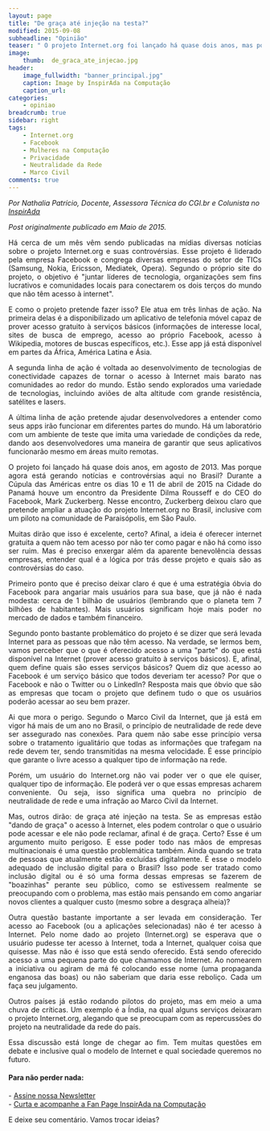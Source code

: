 ```yaml
---
layout: page
title: "De graça até injeção na testa?"
modified: 2015-09-08
subheadline: "Opinião"
teaser: " O projeto Internet.org foi lançado há quase dois anos, mas porque agora está gerando notícias e controvérsias aqui no Brasil? "
image:
    thumb:  de_graca_ate_injecao.jpg
header:
    image_fullwidth: "banner_principal.jpg"
    caption: Image by InspirAda na Computação
    caption_url: 
categories:
    - opiniao
breadcrumb: true
sidebar: right
tags:
    - Internet.org
    - Facebook
    - Mulheres na Computação
    - Privacidade
    - Neutralidade da Rede
    - Marco Civil
comments: true 
---
```


<p style='font-style:italic;'>Por Nathalia Patrício, Docente, Assessora Técnica do CGI.br e Colunista no <a href="http://inspiradanacomputacao.com/" target="_blank">InspirAda</a></p>

<p style='font-style:italic;'>Post originalmente publicado em Maio de 2015.</p>

<p align="justify">Há cerca de um mês vêm sendo publicadas na mídias diversas notícias sobre o projeto Internet.org e suas controvérsias. Esse projeto é liderado pela empresa Facebook e congrega diversas empresas do setor de TICs (Samsung, Nokia, Ericsson, Mediatek, Opera). Segundo o próprio site do projeto, o objetivo é "juntar líderes de tecnologia, organizações sem fins lucrativos e comunidades locais para conectarem os dois terços do mundo que não têm acesso à internet".</p>

<p align="justify">E como o projeto pretende fazer isso? Ele atua em três linhas de ação. Na primeira delas é a disponibilizado um aplicativo de telefonia móvel capaz de prover acesso gratuito à serviços básicos (informações de interesse local, sites de busca de emprego, acesso ao próprio Facebook, acesso à Wikipedia, motores de buscas específicos, etc.). Esse app já está disponível em partes da África, América Latina e Ásia.</p>

<p align="justify">A segunda linha de ação é voltada ao desenvolvimento de tecnologias de conectividade capazes de tornar o acesso à Internet mais barato nas comunidades ao redor do mundo. Estão sendo explorados uma variedade de tecnologias, incluindo aviões de alta altitude com grande resistência, satélites e lasers.</p>

<p align="justify">A última linha de ação pretende ajudar desenvolvedores a entender como seus apps irão funcionar em diferentes partes do mundo. Há um laboratório com um ambiente de teste que imita uma variedade de condições da rede, dando aos desenvolvedores uma maneira de garantir que seus aplicativos funcionarão mesmo em áreas muito remotas.</p>

<p align="justify">O projeto foi lançado há quase dois anos, em agosto de 2013. Mas porque agora está gerando notícias e controvérsias aqui no Brasil? Durante a Cúpula das Américas entre os dias 10 e 11 de abril de 2015 na Cidade do Panamá houve um encontro da Presidente Dilma Rousseff e do CEO do Facebook, Mark Zuckerberg. Nesse encontro, Zuckerberg deixou claro que pretende ampliar a atuação do projeto Internet.org no Brasil, inclusive com um piloto na comunidade de Paraisópolis, em São Paulo.</p>

<p align="justify">Muitas dirão que isso é excelente, certo? Afinal, a ideia é oferecer internet gratuita a quem não tem acesso por não ter como pagar e não há como isso ser ruim. Mas é preciso enxergar além da aparente benevolência dessas empresas, entender qual é a lógica por trás desse projeto e quais são as controvérsias do caso. </p>

<p align="justify">Primeiro ponto que é preciso deixar claro é que é uma estratégia óbvia do Facebook para angariar mais usuários para sua base, que já não é nada modesta: cerca de 1 bilhão de usuários (lembrando que o planeta tem 7 bilhões de habitantes). Mais usuários significam hoje mais poder no mercado de dados e também financeiro.</p>

<p align="justify">Segundo ponto bastante problemático do projeto é se dizer que será levada Internet para as pessoas que não têm acesso. Na verdade, se lermos bem, vamos perceber que o que é oferecido acesso a uma "parte" do que está disponível na Internet (prover acesso gratuito à serviços básicos). E, afinal, quem define quais são esses serviços básicos? Quem diz que acesso ao Facebook é um serviço básico que todos deveriam ter acesso? Por que o Facebook e não o Twitter ou o LinkedIn? Resposta mais que óbvio que são as empresas que tocam o projeto que definem tudo o que os usuários poderão acessar ao seu bem prazer.</p>

<p align="justify">Ai que mora o perigo. Segundo o Marco Civil da Internet, que já está em vigor há mais de um ano no Brasil, o princípio de neutralidade de rede deve ser assegurado nas conexões. Para quem não sabe esse princípio versa sobre o tratamento igualitário que todas as informações que trafegam na rede devem ter, sendo transmitidas na mesma velocidade. É esse princípio que garante o livre acesso a qualquer tipo de informação na rede.</p>

<p align="justify">Porém, um usuário do Internet.org não vai poder ver o que ele quiser, qualquer tipo de informação. Ele poderá ver o que essas empresas acharem conveniente. Ou seja, isso significa uma quebra no princípio de neutralidade de rede e uma infração ao Marco Civil da Internet. </p>

<p align="justify">Mas, outros dirão: de graça até injeção na testa. Se as empresas estão "dando de graça" o acesso à Internet, eles podem controlar o que o usuário pode acessar e ele não pode reclamar, afinal é de graça. Certo? Esse é um argumento muito perigoso. E esse poder todo nas mãos de empresas multinacionais é uma questão problemática também. Ainda quando se trata de pessoas que atualmente estão excluídas digitalmente. É esse o modelo adequado de inclusão digital para o Brasil? Isso pode ser tratado como inclusão digital ou é só uma forma dessas empresas se fazerem de "boazinhas" perante seu público, como se estivessem realmente se preocupando com o problema, mas estão mais pensando em como angariar novos clientes a qualquer custo (mesmo sobre a desgraça alheia)?</p>

<p align="justify">Outra questão bastante importante a ser levada em consideração. Ter acesso ao Facebook (ou a aplicações selecionadas) não é ter acesso à Internet. Pelo nome dado ao projeto (Internet.org) se esperava que o usuário pudesse ter acesso à Internet, toda a Internet, qualquer coisa que quisesse. Mas não é isso que está sendo oferecido. Está sendo oferecido acesso a uma pequena parte do que chamamos de Internet. Ao nomearem a iniciativa ou agiram de má fé colocando esse nome (uma propaganda enganosa das boas) ou não saberiam que daria esse reboliço. Cada um faça seu julgamento. </p>

<p align="justify">Outros países já estão rodando pilotos do projeto, mas em meio a uma chuva de críticas. Um exemplo é a Índia, na qual alguns serviços deixaram o projeto Internet.org, alegando que se preocupam com as repercussões do projeto na neutralidade da rede do país.</p>

<p align="justify">Essa discussão está longe de chegar ao fim. Tem muitas questões em debate e inclusive qual o modelo de Internet e qual sociedade queremos no futuro.</p>

<h4> Para não perder nada: </h4>
<p>
- <a href="http://inspiradanacomputacao.us11.list-manage1.com/subscribe?u=e6a849e909bc803ed73b456c2&id=a85bc7db3b" target="_blank">Assine nossa Newsletter</a> <br />
- <a href="https://www.facebook.com/InspiradaNaComputacao" target="_blank">Curta e acompanhe a Fan Page InspirAda na Computação</a><br />
</p>
E deixe seu comentário. Vamos trocar ideias?